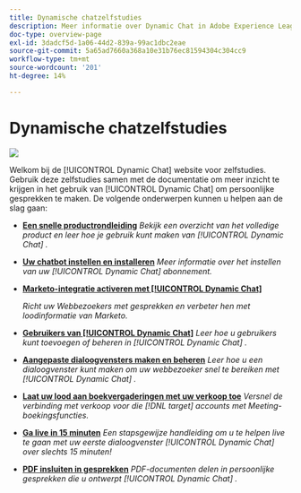```yaml
---
title: Dynamische chatzelfstudies
description: Meer informatie over Dynamic Chat in Adobe Experience League. Gebruik deze tutorials samen met de documentatie om meer inzicht te krijgen in het gebruik van Dynamic Chat om gepersonaliseerde gesprekken te maken.
doc-type: overview-page
exl-id: 3dadcf5d-1a06-44d2-839a-99ac1dbc2eae
source-git-commit: 5a65ad7660a368a10e31b76ec81594304c304cc9
workflow-type: tm+mt
source-wordcount: '201'
ht-degree: 14%

---
```


# Dynamische chatzelfstudies

![](assets/dynamic-chat-header.png)

Welkom bij de [!UICONTROL Dynamic Chat]  website voor zelfstudies. Gebruik deze zelfstudies samen met de documentatie om meer inzicht te krijgen in het gebruik van [!UICONTROL Dynamic Chat]  om persoonlijke gesprekken te maken. De volgende onderwerpen kunnen u helpen aan de slag gaan:

* **[Een snelle productrondleiding](product-tour.md)**
   *Bekijk een overzicht van het volledige product en leer hoe je gebruik kunt maken van [!UICONTROL Dynamic Chat] .*
* **[Uw chatbot instellen en installeren](setup.md)**
   *Meer informatie over het instellen van uw [!UICONTROL Dynamic Chat]  abonnement.*
* **[Marketo-integratie activeren met [!UICONTROL Dynamic Chat]](marketo-integration.md)**

   *Richt uw Webbezoekers met gesprekken en verbeter hen met loodinformatie van Marketo.*
* **[Gebruikers van [!UICONTROL Dynamic Chat]](user-management.md)**
   *Leer hoe u gebruikers kunt toevoegen of beheren in [!UICONTROL Dynamic Chat] .*
* **[Aangepaste dialoogvensters maken en beheren](dialogue-management.md)**
   *Leer hoe u een dialoogvenster kunt maken om uw webbezoeker snel te bereiken met [!UICONTROL Dynamic Chat] .*
* **[Laat uw lood aan boekvergaderingen met uw verkoop toe](meeting-booking.md)**
   *Versnel de verbinding met verkoop voor die [!DNL target] accounts met Meeting-boekingsfuncties.*
* **[Ga live in 15 minuten](go-live-in-15-minutes.md)**
   *Een stapsgewijze handleiding om u te helpen live te gaan met uw eerste dialoogvenster [!UICONTROL Dynamic Chat]  over slechts 15 minuten!*
* **[PDF insluiten in gesprekken](document-cloud-integration.md)**
   *PDF-documenten delen in persoonlijke gesprekken die u ontwerpt [!UICONTROL Dynamic Chat] .*

